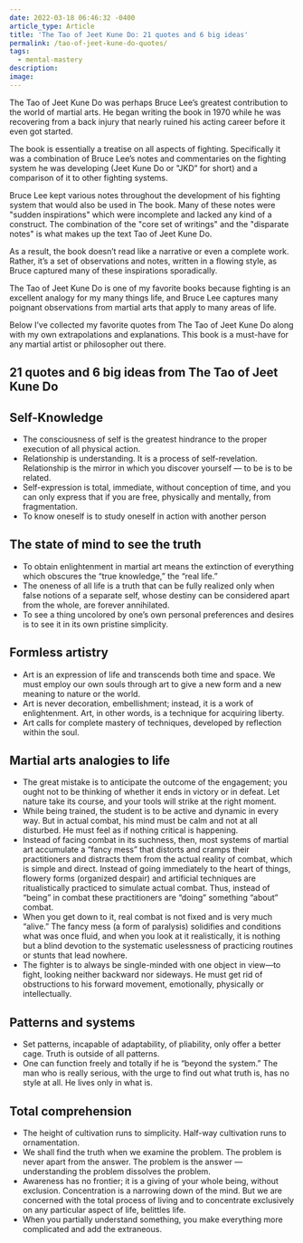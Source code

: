 ```yaml
---
date: 2022-03-18 06:46:32 -0400
article_type: Article
title: 'The Tao of Jeet Kune Do: 21 quotes and 6 big ideas'
permalink: /tao-of-jeet-kune-do-quotes/
tags:
  - mental-mastery
description:
image:
---
```

The Tao of Jeet Kune Do was perhaps Bruce Lee’s greatest contribution to the world of martial arts. He began writing the book in 1970 while he was recovering from a back injury that nearly ruined his acting career before it even got started.

The book is essentially a treatise on all aspects of fighting. Specifically it was a combination of Bruce Lee’s notes and commentaries on the fighting system he was developing (Jeet Kune Do or "JKD” for short) and a comparison of it to other fighting systems.

Bruce Lee kept various notes throughout the development of his fighting system that would also be used in The book. Many of these notes were "sudden inspirations" which were incomplete and lacked any kind of a construct. The combination of the "core set of writings" and the "disparate notes" is what makes up the text Tao of Jeet Kune Do.

As a result, the book doesn’t read like a narrative or even a complete work. Rather, it’s a set of observations and notes, written in a flowing style, as Bruce captured many of these inspirations sporadically.

The Tao of Jeet Kune Do is one of my favorite books because fighting is an excellent analogy for my many things life, and Bruce Lee captures many poignant observations from martial arts that apply to many areas of life.

Below I’ve collected my favorite quotes from The Tao of Jeet Kune Do along with my own extrapolations and explanations. This book is a must-have for any martial artist or philosopher out there.

## 21 quotes and 6 big ideas from The Tao of Jeet Kune Do

## **Self-Knowledge**

* The consciousness of self is the greatest hindrance to the proper execution of all physical action.
* Relationship is understanding. It is a process of self-revelation. Relationship is the mirror in which you discover yourself — to be is to be related.
* Self-expression is total, immediate, without conception of time, and you can only express that if you are free, physically and mentally, from fragmentation.
* To know oneself is to study oneself in action with another person

## **The state of mind to see the truth**

* To obtain enlightenment in martial art means the extinction of everything which obscures the “true knowledge,” the “real life.”
* The oneness of all life is a truth that can be fully realized only when false notions of a separate self, whose destiny can be considered apart from the whole, are forever annihilated.
* To see a thing uncolored by one’s own personal preferences and desires is to see it in its own pristine simplicity.

## **Formless artistry**

* Art is an expression of life and transcends both time and space. We must employ our own souls through art to give a new form and a new meaning to nature or the world.
* Art is never decoration, embellishment; instead, it is a work of enlightenment. Art, in other words, is a technique for acquiring liberty.
* Art calls for complete mastery of techniques, developed by reflection within the soul.

## **Martial arts analogies to life**

* The great mistake is to anticipate the outcome of the engagement; you ought not to be thinking of whether it ends in victory or in defeat. Let nature take its course, and your tools will strike at the right moment.
* While being trained, the student is to be active and dynamic in every way. But in actual combat, his mind must be calm and not at all disturbed. He must feel as if nothing critical is happening.&nbsp;
* Instead of facing combat in its suchness, then, most systems of martial art accumulate a “fancy mess” that distorts and cramps their practitioners and distracts them from the actual reality of combat, which is simple and direct. Instead of going immediately to the heart of things, flowery forms (organized despair) and artificial techniques are ritualistically practiced to simulate actual combat. Thus, instead of “being” in combat these practitioners are “doing” something “about” combat.
* When you get down to it, real combat is not fixed and is very much “alive.” The fancy mess (a form of paralysis) solidifies and conditions what was once fluid, and when you look at it realistically, it is nothing but a blind devotion to the systematic uselessness of practicing routines or stunts that lead nowhere.
* The fighter is to always be single-minded with one object in view—to fight, looking neither backward nor sideways. He must get rid of obstructions to his forward movement, emotionally, physically or intellectually.

## **Patterns and systems**

* Set patterns, incapable of adaptability, of pliability, only offer a better cage. Truth is outside of all patterns.
* One can function freely and totally if he is “beyond the system.” The man who is really serious, with the urge to find out what truth is, has no style at all. He lives only in what is.

## **Total comprehension**

* The height of cultivation runs to simplicity. Half-way cultivation runs to ornamentation.
* We shall find the truth when we examine the problem. The problem is never apart from the answer. The problem is the answer — understanding the problem dissolves the problem.
* Awareness has no frontier; it is a giving of your whole being, without exclusion. Concentration is a narrowing down of the mind. But we are concerned with the total process of living and to concentrate exclusively on any particular aspect of life, belittles life.
* When you partially understand something, you make everything more complicated and add the extraneous.

&nbsp;
